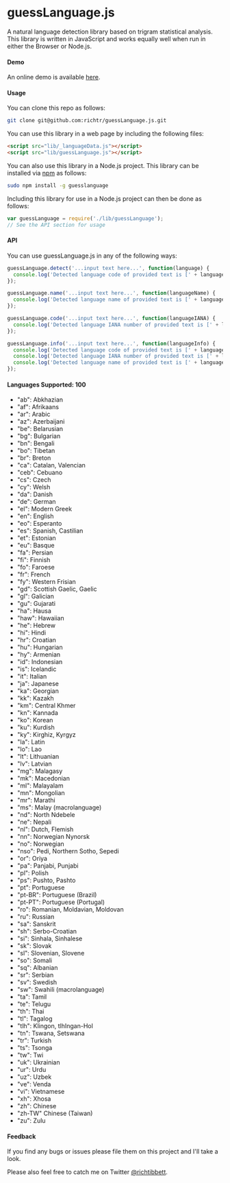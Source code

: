 guessLanguage.js
====================

A natural language detection library based on trigram statistical analysis. This library is written in JavaScript and works equally well when run in either the Browser or Node.js.

#### Demo ####

An online demo is available [here](http://richtr.github.com/guessLanguage.js/).

#### Usage ####

You can clone this repo as follows:

```bash
git clone git@github.com:richtr/guessLanguage.js.git
```

You can use this library in a web page by including the following files:

```html
<script src="lib/_languageData.js"></script>
<script src="lib/guessLanguage.js"></script>
```

You can also use this library in a Node.js project. This library can be installed via [npm](https://www.npmjs.com) as follows:

```bash
sudo npm install -g guesslanguage
```

Including this library for use in a Node.js project can then be done as follows:

```javascript
var guessLanguage = require('./lib/guessLanguage');
// See the API section for usage
```

#### API ####

You can use guessLanguage.js in any of the following ways:

``` javascript
guessLanguage.detect('...input text here...', function(language) {
  console.log('Detected language code of provided text is [' + language + ']');
});
```

``` javascript
guessLanguage.name('...input text here...', function(languageName) {
  console.log('Detected language name of provided text is [' + languageName + ']');
});
```

``` javascript
guessLanguage.code('...input text here...', function(languageIANA) {
  console.log('Detected language IANA number of provided text is [' + languageIANA + ']');
});
```

``` javascript
guessLanguage.info('...input text here...', function(languageInfo) {
  console.log('Detected language code of provided text is [' + languageInfo[0] + ']');
  console.log('Detected language IANA number of provided text is [' + languageInfo[1] + ']');
  console.log('Detected language name of provided text is [' + languageInfo[2] + ']');
});
```

#### Languages Supported: 100 ####

* "ab": Abkhazian
* "af": Afrikaans
* "ar": Arabic
* "az": Azerbaijani
* "be": Belarusian
* "bg": Bulgarian
* "bn": Bengali
* "bo": Tibetan
* "br": Breton
* "ca": Catalan, Valencian
* "ceb": Cebuano
* "cs": Czech
* "cy": Welsh
* "da": Danish
* "de": German
* "el": Modern Greek
* "en": English
* "eo": Esperanto
* "es": Spanish, Castilian
* "et": Estonian
* "eu": Basque
* "fa": Persian
* "fi": Finnish
* "fo": Faroese
* "fr": French
* "fy": Western Frisian
* "gd": Scottish Gaelic, Gaelic
* "gl": Galician
* "gu": Gujarati
* "ha": Hausa
* "haw": Hawaiian
* "he": Hebrew
* "hi": Hindi
* "hr": Croatian
* "hu": Hungarian
* "hy": Armenian
* "id": Indonesian
* "is": Icelandic
* "it": Italian
* "ja": Japanese
* "ka": Georgian
* "kk": Kazakh
* "km": Central Khmer
* "kn": Kannada
* "ko": Korean
* "ku": Kurdish
* "ky": Kirghiz, Kyrgyz
* "la": Latin
* "lo": Lao
* "lt": Lithuanian
* "lv": Latvian
* "mg": Malagasy
* "mk": Macedonian
* "ml": Malayalam
* "mn": Mongolian
* "mr": Marathi
* "ms": Malay (macrolanguage)
* "nd": North Ndebele
* "ne": Nepali
* "nl": Dutch, Flemish
* "nn": Norwegian Nynorsk
* "no": Norwegian
* "nso": Pedi, Northern Sotho, Sepedi
* "or": Oriya
* "pa": Panjabi, Punjabi
* "pl": Polish
* "ps": Pushto, Pashto
* "pt": Portuguese
* "pt-BR": Portuguese (Brazil)
* "pt-PT": Portuguese (Portugal)
* "ro": Romanian, Moldavian, Moldovan
* "ru": Russian
* "sa": Sanskrit
* "sh": Serbo-Croatian
* "si": Sinhala, Sinhalese
* "sk": Slovak
* "sl": Slovenian, Slovene
* "so": Somali
* "sq": Albanian
* "sr": Serbian
* "sv": Swedish
* "sw": Swahili (macrolanguage)
* "ta": Tamil
* "te": Telugu
* "th": Thai
* "tl": Tagalog
* "tlh": Klingon, tlhIngan-Hol
* "tn": Tswana, Setswana
* "tr": Turkish
* "ts": Tsonga
* "tw": Twi
* "uk": Ukrainian
* "ur": Urdu
* "uz": Uzbek
* "ve": Venda
* "vi": Vietnamese
* "xh": Xhosa
* "zh": Chinese
* "zh-TW" Chinese (Taiwan)
* "zu": Zulu

#### Feedback ####

If you find any bugs or issues please file them on this project and I'll take a look.

Please also feel free to catch me on Twitter [@richtibbett](http://twitter.com/richtibbett/).

